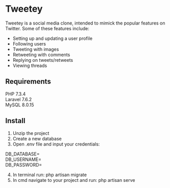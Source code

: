 # Tweetey

Tweetey is a social media clone, intended to mimick the popular features on Twitter. Some of these features include:

- Setting up and updating a user profile
- Following users
- Tweeting with images
- Retweeting with comments
- Replying on tweets/retweets
- Viewing threads

## Requirements

PHP 7.3.4  
Laravel 7.6.2  
MySQL 8.0.15  

## Install

1. Unzip the project
2. Create a new database
3. Open .env file and input your credentials:

DB_DATABASE=  
DB_USERNAME=  
DB_PASSWORD=  

4. In terminal run: php artisan migrate
5. In cmd navigate to your project and run: php artisan serve